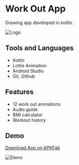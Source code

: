 # Work Out App

Drawing app developed in kotlin.


![Logo](https://i.imgur.com/Lk4Ss5M.png)


## Tools and Languages

- Kotlin
- Lottie Animation
- Android Studio
- Git, Github


## Features

- 12 work out animations
- Audio guide
- BMI calculator
- Workout history


## Demo

[Download App on APKFab](https://apkfab.com/workout-app/dev.x001.workoutapp/apk?h=95687c5655ff8a099495ae82cda7ac5a5b5b7710157a943957be7cd034c365e0)

![Demo](https://i.imgur.com/SSmDU3Q.gif)
